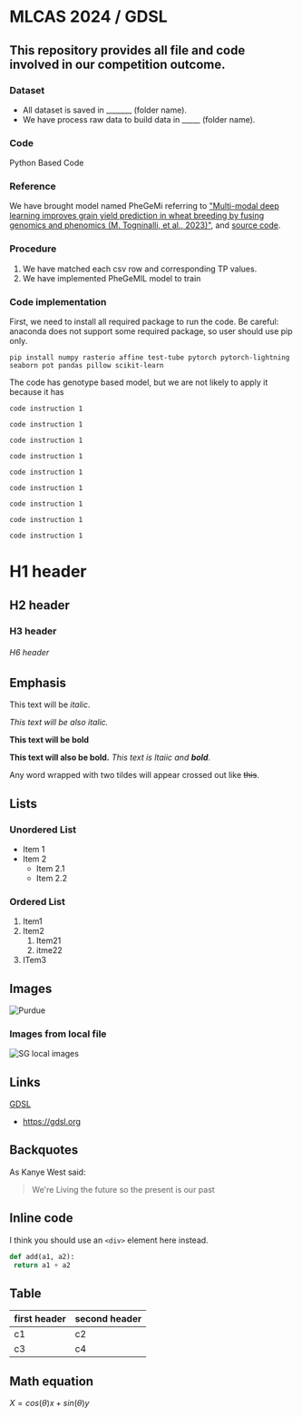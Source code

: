 # MLCAS 2024 / GDSL
## This repository provides all file and code involved in our competition outcome. 


### Dataset
- All dataset is saved in _______ (folder name).
- We have process raw data to build data in _____ (folder name). 


### Code
Python Based Code

### Reference
We have brought model named PheGeMi referring to ["Multi-modal deep learning improves grain yield prediction in wheat breeding by fusing genomics and phenomics (M. Togninalli, et al., 2023)"](https://gdsl.org), and [source code](https://github.com/BorgwardtLab/PheGeMIL).


### Procedure
1. We have matched each csv row and corresponding TP values. 
2. We have implemented PheGeMIL model to train 


### Code implementation

First, we need to install all required package to run the code. Be careful: anaconda does not support some required package, so user should use pip only. 

```
pip install numpy rasterio affine test-tube pytorch pytorch-lightning seaborn pot pandas pillow scikit-learn
```

The code has genotype based model, but we are not likely to apply it because it has  

```
code instruction 1
```

```
code instruction 1
```
```
code instruction 1
```
```
code instruction 1
```
```
code instruction 1
```
```
code instruction 1
```
```
code instruction 1
```
```
code instruction 1
```
```
code instruction 1
```


# H1 header
## H2 header
### H3 header
###### H6 header

## Emphasis 
This text will be *italic*.

_This text will be also italic._


**This text will be bold**

__This text will also be bold.__
_This text is ltaiic and **bold**._

Any word wrapped with two tildes will appear crossed out like ~~this~~.

## Lists 

### Unordered List

* Item 1
* Item 2
  * Item 2.1
  * Item 2.2

### Ordered List
1. Item1
2. Item2
   1. Item21
   2. itme22
3. ITem3

## Images
![Purdue](https://lh3.googleusercontent.com/p/AF1QipOLDDzCKy7QZ_Ku9l79lzhGY-t6UeDVczVfkRC3=s680-w680-h510)

### Images from local file
![SG local images]()

## Links
[GDSL](https://gdsl.org)
* https://gdsl.org

  
## Backquotes
As Kanye West said:
> We're Living the future
> so the present is our past

## Inline code
I think you should use an `<div>` element here instead. 
```python
def add(a1, a2):
 return a1 + a2
```

## Table 

first header | second header 
--- | ---
c1 | c2
c3 | c4

## Math equation

$X = cos(\theta) x + sin(\theta)y$
